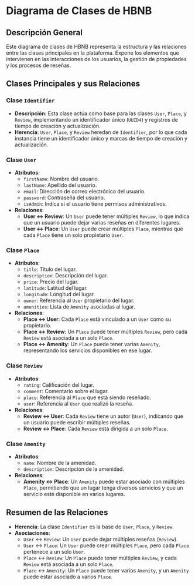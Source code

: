 # Diagrama de Clases de HBNB

## Descripción General

Este diagrama de clases de HBNB representa la estructura y las relaciones entre las clases principales en la plataforma. Expone los elementos que intervienen en las interacciones de los usuarios, la gestión de propiedades y los procesos de reseñas.

## Clases Principales y sus Relaciones

### Clase `Identifier`
- **Descripción**: Esta clase actúa como base para las clases `User`, `Place`, y `Review`, implementando un identificador único (`UUID4`) y registros de tiempo de creación y actualización.
- **Herencia**: `User`, `Place`, y `Review` heredan de `Identifier`, por lo que cada instancia tiene un identificador único y marcas de tiempo de creación y actualización.

### Clase `User`
- **Atributos**:
  - `firstName`: Nombre del usuario.
  - `lastName`: Apellido del usuario.
  - `email`: Dirección de correo electrónico del usuario.
  - `password`: Contraseña del usuario.
  - `isAdmin`: Indica si el usuario tiene permisos administrativos.
- **Relaciones**:
  - **User ↔ Review**: Un `User` puede tener múltiples `Review`, lo que indica que un usuario puede dejar varias reseñas en diferentes lugares.
  - **User ↔ Place**: Un `User` puede crear múltiples `Place`, mientras que cada `Place` tiene un solo propietario `User`.

### Clase `Place`
- **Atributos**:
  - `title`: Título del lugar.
  - `description`: Descripción del lugar.
  - `price`: Precio del lugar.
  - `latitude`: Latitud del lugar.
  - `longitude`: Longitud del lugar.
  - `owner`: Referencia al `User` propietario del lugar.
  - `amenities`: Lista de `Amenity` asociadas al lugar.
- **Relaciones**:
  - **Place ↔ User**: Cada `Place` está vinculado a un `User` como su propietario.
  - **Place ↔ Review**: Un `Place` puede tener múltiples `Review`, pero cada `Review` está asociada a un solo `Place`.
  - **Place ↔ Amenity**: Un `Place` puede tener varias `Amenity`, representando los servicios disponibles en ese lugar.

### Clase `Review`
- **Atributos**:
  - `rating`: Calificación del lugar.
  - `comment`: Comentario sobre el lugar.
  - `place`: Referencia al `Place` que está siendo reseñado.
  - `user`: Referencia al `User` que realizó la reseña.
- **Relaciones**:
  - **Review ↔ User**: Cada `Review` tiene un autor (`User`), indicando que un usuario puede escribir múltiples reseñas.
  - **Review ↔ Place**: Cada `Review` está dirigida a un solo `Place`.

### Clase `Amenity`
- **Atributos**:
  - `name`: Nombre de la amenidad.
  - `description`: Descripción de la amenidad.
- **Relaciones**:
  - **Amenity ↔ Place**: Un `Amenity` puede estar asociado con múltiples `Place`, permitiendo que un lugar tenga diversos servicios y que un servicio esté disponible en varios lugares.

## Resumen de las Relaciones

- **Herencia**: La clase `Identifier` es la base de `User`, `Place`, y `Review`.
- **Asociaciones**:
  - `User` ↔ `Review`: Un `User` puede dejar múltiples reseñas (`Review`).
  - `User` ↔ `Place`: Un `User` puede crear múltiples `Place`, pero cada `Place` pertenece a un solo `User`.
  - `Place` ↔ `Review`: Un `Place` puede tener múltiples `Review`, y cada `Review` está asociada a un solo `Place`.
  - `Place` ↔ `Amenity`: Un `Place` puede tener varios `Amenity`, y un `Amenity` puede estar asociado a varios `Place`.